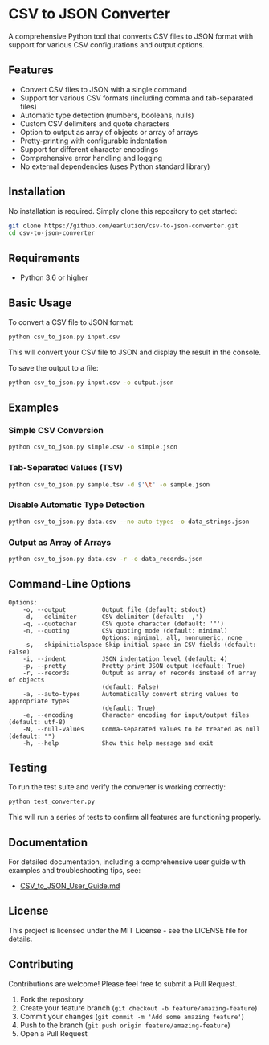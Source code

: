 # CSV to JSON Converter

A comprehensive Python tool that converts CSV files to JSON format with support for various CSV configurations and output options.

## Features

- Convert CSV files to JSON with a single command
- Support for various CSV formats (including comma and tab-separated files)
- Automatic type detection (numbers, booleans, nulls)
- Custom CSV delimiters and quote characters
- Option to output as array of objects or array of arrays
- Pretty-printing with configurable indentation
- Support for different character encodings
- Comprehensive error handling and logging
- No external dependencies (uses Python standard library)

## Installation

No installation is required. Simply clone this repository to get started:

```bash
git clone https://github.com/earlution/csv-to-json-converter.git
cd csv-to-json-converter
```

## Requirements

- Python 3.6 or higher

## Basic Usage

To convert a CSV file to JSON format:

```bash
python csv_to_json.py input.csv
```

This will convert your CSV file to JSON and display the result in the console.

To save the output to a file:

```bash
python csv_to_json.py input.csv -o output.json
```

## Examples

### Simple CSV Conversion

```bash
python csv_to_json.py simple.csv -o simple.json
```

### Tab-Separated Values (TSV)

```bash
python csv_to_json.py sample.tsv -d $'\t' -o sample.json
```

### Disable Automatic Type Detection

```bash
python csv_to_json.py data.csv --no-auto-types -o data_strings.json
```

### Output as Array of Arrays

```bash
python csv_to_json.py data.csv -r -o data_records.json
```

## Command-Line Options

```
Options:
    -o, --output          Output file (default: stdout)
    -d, --delimiter       CSV delimiter (default: ',')
    -q, --quotechar       CSV quote character (default: '"')
    -n, --quoting         CSV quoting mode (default: minimal)
                          Options: minimal, all, nonnumeric, none
    -s, --skipinitialspace Skip initial space in CSV fields (default: False)
    -i, --indent          JSON indentation level (default: 4)
    -p, --pretty          Pretty print JSON output (default: True)
    -r, --records         Output as array of records instead of array of objects
                          (default: False)
    -a, --auto-types      Automatically convert string values to appropriate types
                          (default: True)
    -e, --encoding        Character encoding for input/output files (default: utf-8)
    -N, --null-values     Comma-separated values to be treated as null (default: "")
    -h, --help            Show this help message and exit
```

## Testing

To run the test suite and verify the converter is working correctly:

```bash
python test_converter.py
```

This will run a series of tests to confirm all features are functioning properly.

## Documentation

For detailed documentation, including a comprehensive user guide with examples and troubleshooting tips, see:

- [CSV_to_JSON_User_Guide.md](CSV_to_JSON_User_Guide.md)

## License

This project is licensed under the MIT License - see the LICENSE file for details.

## Contributing

Contributions are welcome! Please feel free to submit a Pull Request.

1. Fork the repository
2. Create your feature branch (`git checkout -b feature/amazing-feature`)
3. Commit your changes (`git commit -m 'Add some amazing feature'`)
4. Push to the branch (`git push origin feature/amazing-feature`)
5. Open a Pull Request